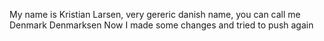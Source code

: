 My name is Kristian Larsen, very gereric danish name, you can call me Denmark Denmarksen
Now I made some changes and tried to push again